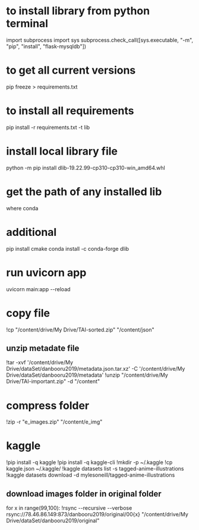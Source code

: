 

# to install library from python terminal
import subprocess
import sys
subprocess.check_call([sys.executable, "-m", "pip", "install", "flask-mysqldb"])

# to get all current versions
pip freeze > requirements.txt 

# to install all requirements
pip install -r requirements.txt -t lib

# install local library file
python -m pip install dlib-19.22.99-cp310-cp310-win_amd64.whl 

# get the path of any installed lib
where conda

# additional
pip install cmake
conda install -c conda-forge dlib

# run uvicorn app
uvicorn main:app --reload

# copy file
!cp "/content/drive/My Drive/TAI-sorted.zip"  "/content/json"

## unzip metadate file
!tar -xvf  '/content/drive/My Drive/dataSet/danbooru2019/metadata.json.tar.xz' -C '/content/drive/My Drive/dataSet/danbooru2019/metadata'
!unzip "/content/drive/My Drive/TAI-important.zip" -d "/content"

# compress folder
!zip -r "e_images.zip" "/content/e_img" 

# kaggle
!pip install -q kaggle
!pip install -q kaggle-cli
!mkdir -p ~/.kaggle
!cp kaggle.json ~/.kaggle/
!kaggle datasets list -s tagged-anime-illustrations
!kaggle datasets download -d mylesoneill/tagged-anime-illustrations

## download images folder in original folder
for x in range(99,100):
  !rsync --recursive --verbose rsync://78.46.86.149:873/danbooru2019/original/00{x} "/content/drive/My Drive/dataSet/danbooru2019/original"
  


